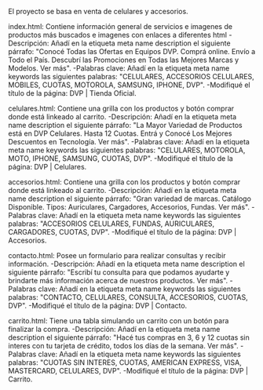 El proyecto se basa en venta de celulares y accesorios. 

index.html:
Contiene información general de servicios e imagenes de productos más buscados e imagenes con enlaces a diferentes html
-Descripción: Añadí en la etiqueta meta name description el siguiente párrafo: "Conocé Todas las Ofertas en Equipos DVP. Comprá online. Envío a Todo el País. Descubrí las Promociones en Todas las Mejores Marcas y Modelos. Ver más".
-Palabras clave: Añadí en la etiqueta meta name keywords las siguientes palabras: "CELULARES, ACCESORIOS CELULARES, MOBILES, CUOTAS, MOTOROLA, SAMSUNG, IPHONE, DVP".
-Modifiqué el título de la página: DVP | Tienda Oficial.


celulares.html:
 Contiene una grilla con los productos y botón comprar donde está linkeado al carrito. 
 -Descripción: Añadí en la etiqueta meta name description el siguiente párrafo: "La Mayor Variedad de Productos está en DVP Celulares. Hasta 12 Cuotas. Entrá y Conocé Los Mejores Descuentos en Tecnología. Ver más".
-Palabras clave: Añadí en la etiqueta meta name keywords las siguientes palabras: "CELULARES, MOTOROLA, MOTO, IPHONE, SAMSUNG, CUOTAS, DVP".
-Modifiqué el título de la página: DVP | Celulares.

accesorios.html:
 Contiene una grilla con los productos y botón comprar donde está linkeado al carrito. 
 -Descripción: Añadí en la etiqueta meta name description el siguiente párrafo: "Gran variedad de marcas. Catálogo Disponible. Tipos: Auriculares, Cargadores, Accesorios, Fundas. Ver más".
-Palabras clave: Añadí en la etiqueta meta name keywords las siguientes palabras: "ACCESORIOS CELULARES, FUNDAS, AURICULARES, CARGADORES, CUOTAS, DVP".
-Modifiqué el título de la página: DVP | Accesorios.

contacto.html: 
Posee un formulario para realizar consultas y recibir información.
 -Descripción: Añadí en la etiqueta meta name description el siguiente párrafo: "Escribí tu consulta para que podamos ayudarte y brindarte más información acerca de nuestros productos. Ver más".
-Palabras clave: Añadí en la etiqueta meta name keywords las siguientes palabras: "CONTACTO, CELULARES, CONSULTA, ACCESORIOS, CUOTAS, DVP".
-Modifiqué el título de la página: DVP | Contacto.

carrito.html:
 Tiene una tabla simulando un carrito con un botón para finalizar la compra. 
 -Descripción: Añadí en la etiqueta meta name description el siguiente párrafo: "Hacé tus compras en 3, 6 y 12 cuotas sin interes con tu tarjeta de crédito, todos los días de la semana. Ver más".
-Palabras clave: Añadí en la etiqueta meta name keywords las siguientes palabras: "CUOTAS SIN INTERES, CUOTAS, AMERICAN EXPRESS, VISA, MASTERCARD, CELULARES, DVP".
-Modifiqué el título de la página: DVP | Carrito.







